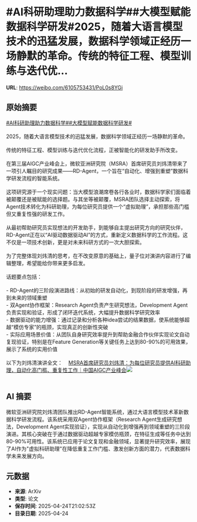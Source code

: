 # #AI科研助理助力数据科学##大模型赋能数据科学研发#2025，随着大语言模型技术的迅猛发展，数据科学领域正经历一场静默的革命。传统的特征工程、模型训练与迭代优...

**URL**: https://weibo.com/6105753431/PoL0s8YGi

## 原始摘要

<a href="https://m.weibo.cn/search?containerid=231522type%3D1%26t%3D10%26q%3D%23AI%E7%A7%91%E7%A0%94%E5%8A%A9%E7%90%86%E5%8A%A9%E5%8A%9B%E6%95%B0%E6%8D%AE%E7%A7%91%E5%AD%A6%23&amp;extparam=%23AI%E7%A7%91%E7%A0%94%E5%8A%A9%E7%90%86%E5%8A%A9%E5%8A%9B%E6%95%B0%E6%8D%AE%E7%A7%91%E5%AD%A6%23" data-hide=""><span class="surl-text">#AI科研助理助力数据科学#</span></a><a href="https://m.weibo.cn/search?containerid=231522type%3D1%26t%3D10%26q%3D%23%E5%A4%A7%E6%A8%A1%E5%9E%8B%E8%B5%8B%E8%83%BD%E6%95%B0%E6%8D%AE%E7%A7%91%E5%AD%A6%E7%A0%94%E5%8F%91%23&amp;extparam=%23%E5%A4%A7%E6%A8%A1%E5%9E%8B%E8%B5%8B%E8%83%BD%E6%95%B0%E6%8D%AE%E7%A7%91%E5%AD%A6%E7%A0%94%E5%8F%91%23" data-hide=""><span class="surl-text">#大模型赋能数据科学研发#</span></a><br><br>2025，随着大语言模型技术的迅猛发展，数据科学领域正经历一场静默的革命。<br><br>传统的特征工程、模型训练与迭代优化流程，正被智能化的研发助手所改变。<br><br>在第三届AIGC产业峰会上，微软亚洲研究院（MSRA）首席研究员刘炜清带来了一项引人瞩目的研究成果——RD-Agent，一个旨在“自动化、增强到重塑”数据科学研发流程的智能系统。<br><br>这项研究源于一个现实问题：当大模型浪潮席卷各行各业时，数据科学家们面临着被颠覆还是被赋能的选择题。与其坐等被颠覆，MSRA团队选择主动探索，将Agent技术转化为科研助理，为每位研究员提供一个“虚拟助理”，承担那些高门槛但又重复性强的研发工作。<br><br>从最初帮助研究员实现想法的开发助手，到能够自主提出研究方向的研究伙伴，RD-Agent正在以“AI驱动数据驱动AI”的方式，重新定义数据科学的工作流程。这不仅是一项技术创新，更是对未来科研方式的一次大胆探索。<br><br>为了完整体现刘炜清的思考，在不改变原意的基础上，量子位对演讲内容进行了编辑整理，希望能给你带来更多启发。<br><br>话题要点包括：<br><br>- RD-Agent的三阶段演进路线：从初始的研发自动化，到现阶段的研发增强，再到未来的领域重塑<br>- 双Agent协作框架：Research Agent负责产生研究想法，Development Agent负责实现和验证，形成了闭环迭代系统，大幅提升数据科学研究效率<br>- 数据驱动的能力增强：通过记录和分析各种idea尝试的结果数据，使系统能够超越“模仿专家”的瓶颈，实现真正的创新性突破<br>- 实际应用场景价值：从团队自身研究效率提升到帮助金融合作伙伴实现论文自动复现验证，特别是在Feature Generation等关键任务上达到80-90%的可用效果，展示了系统的实用价值<br><br>以下为刘炜清演讲全文：<a href="https://weibo.cn/sinaurl?u=https%3A%2F%2Fmp.weixin.qq.com%2Fs%2FfD4EZKONWnn72yVVn0mcfw" data-hide=""><span class="url-icon"><img style="width: 1rem;height: 1rem" src="https://h5.sinaimg.cn/upload/2015/09/25/3/timeline_card_small_web_default.png" referrerpolicy="no-referrer"></span><span class="surl-text">MSRA首席研究员刘炜清：为每位研究员提供AI科研助理，自动化高门槛、重复性工作｜中国AIGC产业峰会</span></a><img style="" src="https://tvax3.sinaimg.cn/large/006Fd7o3gy1i0s0q8s9mvj30zk0npqf6.jpg" referrerpolicy="no-referrer"><br><br>

## AI 摘要

微软亚洲研究院刘炜清团队推出RD-Agent智能系统，通过大语言模型技术革新数据科学研发流程。该系统采用双Agent协作框架（Research Agent生成研究想法，Development Agent实现验证），实现从自动化到增强再到领域重塑的三阶段演进。其核心突破在于通过数据驱动超越专家模仿瓶颈，在特征生成等任务中达到80-90%可用性。该系统已应用于论文复现和金融领域，显著提升研究效率，展现了AI作为"虚拟科研助理"在降低重复工作门槛、激发创新方面的潜力，代表数据科学未来发展方向。

## 元数据

- **来源**: ArXiv
- **类型**: 论文
- **保存时间**: 2025-04-24T21:02:53Z
- **目录日期**: 2025-04-24
